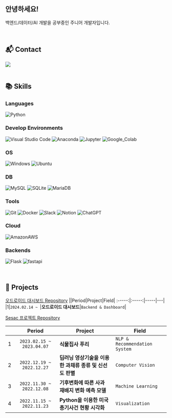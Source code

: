 ## 안녕하세요! 
백엔드/데이터/AI 개발을 공부중인 주니어 개발자입니다.
 
<br>  
   
## 📬 Contact  
<div align="left">
    <a href="mailto:ksm46351@gmail.com" target="_blank"><img src="https://img.shields.io/badge/ksm46351@gmail.com-EA4335?style=flat-square&logo=Gmail&logoColor=white"/></a>
</div>

<br> 
  
## 📚 Skills  

### Languages
<p>
    <img alt="Python" src ="https://img.shields.io/badge/Python-3776AB.svg?&style=for-the-badge&logo=Python&logoColor=white"/>
    <!-- <img alt="HTML5" src ="https://img.shields.io/badge/HTML5-E34F26.svg?&style=for-the-badge&logo=HTML5&logoColor=white"/> -->
    <!-- <img alt="CSS3" src ="https://img.shields.io/badge/CSS3-1572B6.svg?&style=for-the-badge&logo=CSS3&logoColor=white"/> -->
    <!-- <img alt="JavaScript" src ="https://img.shields.io/badge/JavaScript-F7DF1E.svg?&style=for-the-badge&logo=JavaScript&logoColor=black"/> -->
</p>

### Develop Environments
<p>
  <img alt="Visual Studio Code" src="https://img.shields.io/badge/VScode-007ACC.svg?&style=for-the-badge&logo=Visual%20Studio%20Code&logoColor=white"/>
  <img alt="Anaconda" src="https://img.shields.io/badge/Anaconda-44A833.svg?&style=for-the-badge&logo=Anaconda&logoColor=white"/>
  <img alt="Jupyter" src="https://img.shields.io/badge/Jupyter-F37626.svg?&style=for-the-badge&logo=Jupyter&logoColor=white"/>
  <img alt="Google_Colab" src="https://img.shields.io/badge/Colab-F9AB00.svg?&style=for-the-badge&logo=Google%20Colab&logoColor=white"/>
</p>

### OS
<p>
  <img alt="Windows" src="https://img.shields.io/badge/Windows-0078D6.svg?&style=for-the-badge&logo=Windows&logoColor=white"/>
  <img alt="Ubuntu" src="https://img.shields.io/badge/Ubuntu-E95420.svg?&style=for-the-badge&logo=Ubuntu&logoColor=white"/> 
</p>

### DB
<p>
  <img alt="MySQL" src="https://img.shields.io/badge/MySQL-4479A1.svg?&style=for-the-badge&logo=MySQL&logoColor=white"/>
  <img alt="SQLite" src="https://img.shields.io/badge/SQLite-07405E?style=for-the-badge&logo=sqlite&logoColor=white"/>
  <img alt="MariaDB" src="https://img.shields.io/badge/MariaDB-003545?style=for-the-badge&logo=mariadb&logoColor=white"/>
</p>

### Tools
<p>
 <img alt="Git" src="https://img.shields.io/badge/Git-F05032.svg?&style=for-the-badge&logo=Git&logoColor=white"/>
 <img alt="Docker" src="https://img.shields.io/badge/Docker-2496ED.svg?&style=for-the-badge&logo=Docker&logoColor=white"/>
 <img alt="Slack" src="https://img.shields.io/badge/Slack-4A154B.svg?&style=for-the-badge&logo=Slack&logoColor=white"/>
 <img alt="Notion" src="https://img.shields.io/badge/Notion-000000.svg?&style=for-the-badge&logo=Notion&logoColor=white"/>
 <img alt="ChatGPT" src="https://img.shields.io/badge/ChatGPT-412991.svg?&style=for-the-badge&logo=OpenAI&logoColor=white"/>
</p>

### Cloud
<p>
  <img alt="AmazonAWS" src="https://img.shields.io/badge/Amazon_AWS-FF9900?style=for-the-badge&logo=amazonaws&logoColor=white"/>
</p>

### Backends
<p>
  <img alt="Flask" src="https://img.shields.io/badge/Flask-000000.svg?&style=for-the-badge&logo=Flask&logoColor=white"/>
  <img alt="fastapi" src="https://img.shields.io/badge/fastapi-009688.svg?&style=for-the-badge&logo=fastapi&logoColor=white"/>
</p>

<br>

## 📌 Projects  
[오드로이드 대시보드 Repository](https://github.com/ksm463/odroid_dashboard)
||Period|Project|Field|
:-----:|:-----:|-----|---|
|1|`2024.02.14 ~ `|**오드로이드 대시보드**|`Backend & Dashboard`|

[Sesac 프로젝트 Repository](https://github.com/ksm463/Sesac_projects)

||Period|Project|Field|
:-----:|:-----:|-----|---|
|1|`2023.02.15 ~ 2023.04.07`|**식물집사 푸리**|`NLP & Recommendation System`|
|2|`2022.12.19 ~ 2022.12.27`|**딥러닝 영상기술을 이용한 과채류 종류 및 신선도 판별**|`Computer Vision`|
|3|`2022.11.30 ~ 2022.12.08`|**기후변화에 따른 사과 재배지 변화 예측 모델**|`Machine Learning`|
|4|`2022.11.15 ~ 2022.11.23`|**Python을 이용한 미국 총기사건 현황 시각화**|`Visualization`|



<br>
<br>
